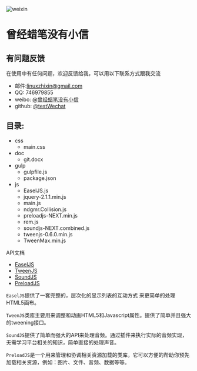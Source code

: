 ![weixin](https://github.com/testWechat/test/img/weixin.jpg)
# 曾经蜡笔没有小信

## 有问题反馈
在使用中有任何问题，欢迎反馈给我，可以用以下联系方式跟我交流

* 邮件:linuxzhixin@gmail.com
* QQ: 746979855
* weibo: [@曾经蜡笔没有小信](http://weibo.com/linuxzhixin)
* github: [@testWechat](https://github.com/testWechat)

## 目录:
* css
    * main.css
* doc
    * git.docx
* gulp
	* gulpfile.js
	* package.json
* js
	* EaselJS.js
	* jquery-2.1.1.min.js
	* main.js
	* ndgmr.Collision.js
	* preloadjs-NEXT.min.js
	* rem.js
	* soundjs-NEXT.combined.js
	* tweenjs-0.6.0.min.js
	* TweenMax.min.js


API文档

* [EaselJS](http://www.createjs.cc/src/docs/easeljs/modules/EaselJS.html) 
* [TweenJS](http://www.createjs.cc/src/docs/tweenjs/modules/TweenJS.html)
* [SoundJS](http://www.createjs.cc/src/docs/soundjs/modules/SoundJS.html)
* [PreloadJS](http://www.createjs.cc/src/docs/preloadjs/modules/PreloadJS.html)


`EaselJS`提供了一套完整的，层次化的显示列表的互动方式 来更简单的处理HTML5画布。

`TweenJS`类库主要用来调整和动画HTML5和Javascript属性。提供了简单并且强大的tweening接口。

`SoundJS`提供了简单而强大的API来处理音频。通过插件来执行实际的音频实现，无需学习平台相关的知识，简单直接的处理声音。

`PreloadJS`是一个用来管理和协调相关资源加载的类库，它可以方便的帮助你预先加载相关资源，例如：图片、文件、音频、数据等等。
